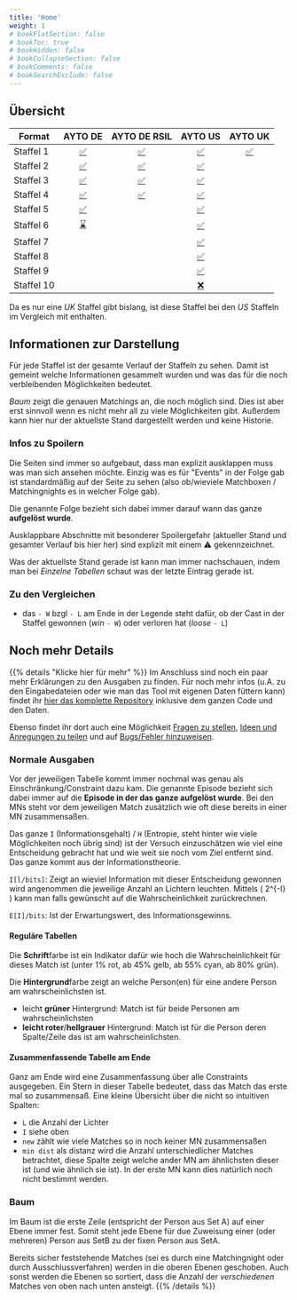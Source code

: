 ```yaml
---
title: 'Home'
weight: 1
# bookFlatSection: false
# bookToc: true
# bookHidden: false
# bookCollapseSection: false
# bookComments: false
# bookSearchExclude: false
---
```


## Übersicht

| Format     | AYTO DE                           | AYTO DE RSIL                           | AYTO US                           | AYTO UK                           |
| ----       | :--:                              | :--:                                   | :---:                             | :---:                             |
| Staffel  1 | [:white_check_mark:](ayto/de/01/) | [:white_check_mark:](ayto/de-rsil/01/) | [:white_check_mark:](ayto/us/01/) | [:white_check_mark:](ayto/uk/01/) |
| Staffel  2 | [:white_check_mark:](ayto/de/02/) | [:white_check_mark:](ayto/de-rsil/02/) | [:white_check_mark:](ayto/us/02/) |                                   |
| Staffel  3 | [:white_check_mark:](ayto/de/03/) | [:white_check_mark:](ayto/de-rsil/03/) | [:white_check_mark:](ayto/us/03/) |                                   |
| Staffel  4 | [:white_check_mark:](ayto/de/04/) | [:white_check_mark:](ayto/de-rsil/04/) | [:white_check_mark:](ayto/us/04/) |                                   |
| Staffel  5 | [:white_check_mark:](ayto/de/05/) |                                        | [:white_check_mark:](ayto/us/05/) |                                   |
| Staffel  6 | [:hourglass:       ](ayto/de/06/) |                                        | [:white_check_mark:](ayto/us/06/) |                                   |
| Staffel  7 |                                   |                                        | [:white_check_mark:](ayto/us/07/) |                                   |
| Staffel  8 |                                   |                                        | [:white_check_mark:](ayto/us/08/) |                                   |
| Staffel  9 |                                   |                                        | [:white_check_mark:](ayto/us/09/) |                                   |
| Staffel 10 |                                   |                                        | [:x:               ]()            |                                   |
<!-- :x: -->

Da es nur eine *UK* Staffel gibt bislang, ist diese Staffel bei den *US*
Staffeln im Vergleich mit enthalten.

## Informationen zur Darstellung

Für jede Staffel ist der gesamte Verlauf der Staffeln zu sehen. Damit
ist gemeint welche Informationen gesammelt wurden und was das für die noch
verbleibenden Möglichkeiten bedeutet.

*Baum* zeigt die genauen Matchings an, die noch möglich sind. Dies ist aber erst
sinnvoll wenn es nicht mehr all zu viele Möglichkeiten gibt. Außerdem kann hier
nur der aktuellste Stand dargestellt werden und keine Historie.

### Infos zu Spoilern
Die Seiten sind immer so aufgebaut, dass man explizit ausklappen muss was man
sich ansehen möchte. Einzig was es für "Events" in der Folge gab ist
standardmäßig auf der Seite zu sehen (also ob/wieviele Matchboxen /
Matchingnights es in welcher Folge gab).

Die genannte Folge bezieht sich dabei immer darauf wann das ganze **aufgelöst
wurde**.

Ausklappbare Abschnitte mit besonderer Spoilergefahr (aktueller Stand und
gesamter Verlauf bis hier her) sind explizit mit einem :warning: gekennzeichnet.

Was der aktuellste Stand gerade ist kann man immer nachschauen, indem man bei
*Einzelne Tabellen* schaut was der letzte Eintrag gerade ist.

### Zu den Vergleichen
- das `- W` bzgl `- L` am Ende in der Legende steht dafür, ob der Cast in der
Staffel gewonnen (*win* `- W`) oder verloren hat (*loose* `- L`)

## Noch mehr Details

{{% details "Klicke hier für mehr" %}}
Im Anschluss sind noch ein paar mehr Erklärungen zu den Ausgaben zu finden. Für
noch mehr infos (u.A. zu den Eingabedateien oder wie man das Tool mit eigenen
Daten füttern kann) findet ihr [hier das komplette
Repository](https://github.com/atticus-sullivan/sim-ayto) inklusive dem ganzen
Code und den Daten.

Ebenso findet ihr dort auch eine Möglichkeit
[Fragen zu stellen](https://github.com/atticus-sullivan/sim-ayto/discussions/categories/q-a),
[Ideen und Anregungen zu teilen](https://github.com/atticus-sullivan/sim-ayto/discussions/categories/ideas)
und auf
[Bugs/Fehler hinzuweisen](https://github.com/atticus-sullivan/sim-ayto/issues).

### Normale Ausgaben
Vor der jeweiligen Tabelle kommt immer nochmal was genau als
Einschränkung/Constraint dazu kam. Die genannte Episode bezieht sich dabei immer
auf die **Episode in der das ganze aufgelöst wurde**. Bei den MNs steht vor dem
jeweiligen Match zusätzlich wie oft diese bereits in einer MN zusammensaßen.

Das ganze `I` (Informationsgehalt) / `H` (Entropie, steht hinter wie viele
Möglichkeiten noch übrig sind) ist der Versuch einzuschätzen wie viel eine
Entscheidung gebracht hat und wie weit sie noch vom Ziel entfernt sind. Das
ganze kommt aus der Informationstheorie.

`I[l/bits]`: Zeigt an wieviel Information mit dieser Entscheidung gewonnen wird
angenommen die jeweilige Anzahl an Lichtern leuchten. Mittels
\( 2^{-I} \)
kann man
falls gewünscht auf die Wahrscheinlichkeit zurückrechnen.

`E[I]/bits`: Ist der Erwartungswert, des Informationsgewinns.

#### Reguläre Tabellen
Die **Schrift**farbe ist ein Indikator dafür wie hoch die Wahrscheinlichkeit für
dieses Match ist (unter 1% rot, ab 45% gelb, ab 55% cyan, ab 80% grün).

Die **Hintergrund**farbe zeigt an welche Person(en) für eine andere Person am
wahrscheinlichsten ist.
- leicht **grüner** Hintergrund: Match ist für beide Personen am wahrscheinlichsten
- **leicht roter**/**hellgrauer** Hintergrund: Match ist für die Person deren
Spalte/Zeile das ist am wahrscheinlichsten.


#### Zusammenfassende Tabelle am Ende
Ganz am Ende wird eine Zusammenfassung über alle Constraints ausgegeben. Ein
Stern in dieser Tabelle bedeutet, dass das Match das erste mal so zusammensaß.
Eine kleine Übersicht über die nicht so intuitiven Spalten:
- `L` die Anzahl der Lichter
- `I` siehe oben
- `new` zählt wie viele Matches so in noch keiner MN zusammensaßen
- `min dist` als distanz wird die Anzahl unterschiedlicher Matches betrachtet,
diese Spalte zeigt welche ander MN am ähnlichsten dieser ist (und wie ähnlich
sie ist). In der erste MN kann dies natürlich noch nicht bestimmt werden.

### Baum
Im Baum ist die erste Zeile (entspricht der Person aus Set A) auf einer Ebene
immer fest. Somit steht jede Ebene für due Zuweisung einer (oder mehreren)
Person aus SetB zu der fixen Person aus SetA.

Bereits sicher feststehende Matches (sei es durch eine Matchingnight oder durch
Ausschlussverfahren) werden in die oberen Ebenen geschoben. Auch sonst werden
die Ebenen so sortiert, dass die Anzahl der *verschiedenen* Matches von oben
nach unten ansteigt.
{{% /details %}}
